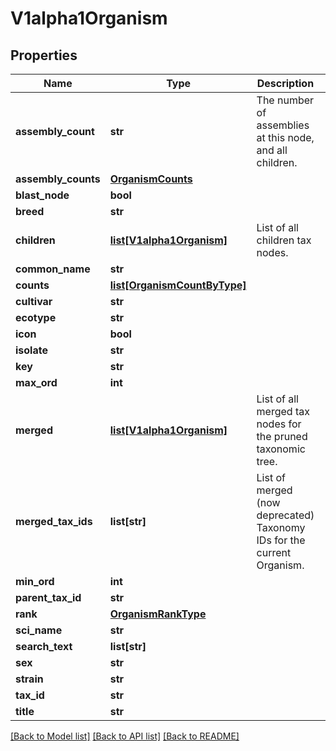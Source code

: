 # V1alpha1Organism

## Properties
Name | Type | Description | Notes
------------ | ------------- | ------------- | -------------
**assembly_count** | **str** | The number of assemblies at this node, and all children. | [optional] 
**assembly_counts** | [**OrganismCounts**](OrganismCounts.md) |  | [optional] 
**blast_node** | **bool** |  | [optional] 
**breed** | **str** |  | [optional] 
**children** | [**list[V1alpha1Organism]**](V1alpha1Organism.md) | List of all children tax nodes. | [optional] 
**common_name** | **str** |  | [optional] 
**counts** | [**list[OrganismCountByType]**](OrganismCountByType.md) |  | [optional] 
**cultivar** | **str** |  | [optional] 
**ecotype** | **str** |  | [optional] 
**icon** | **bool** |  | [optional] 
**isolate** | **str** |  | [optional] 
**key** | **str** |  | [optional] 
**max_ord** | **int** |  | [optional] 
**merged** | [**list[V1alpha1Organism]**](V1alpha1Organism.md) | List of all merged tax nodes for the pruned taxonomic tree. | [optional] 
**merged_tax_ids** | **list[str]** | List of merged (now deprecated) Taxonomy IDs for the current Organism. | [optional] 
**min_ord** | **int** |  | [optional] 
**parent_tax_id** | **str** |  | [optional] 
**rank** | [**OrganismRankType**](OrganismRankType.md) |  | [optional] 
**sci_name** | **str** |  | [optional] 
**search_text** | **list[str]** |  | [optional] 
**sex** | **str** |  | [optional] 
**strain** | **str** |  | [optional] 
**tax_id** | **str** |  | [optional] 
**title** | **str** |  | [optional] 

[[Back to Model list]](../README.md#documentation-for-models) [[Back to API list]](../README.md#documentation-for-api-endpoints) [[Back to README]](../README.md)


